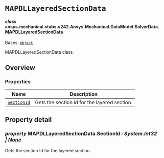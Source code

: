 # `MAPDLLayeredSectionData`



#### *class* ansys.mechanical.stubs.v242.Ansys.Mechanical.DataModel.SolverData.MAPDLLayeredSectionData

Bases: [`object`](https://docs.python.org/3/library/functions.html#object)

MAPDLLayeredSectionData class.

<!-- !! processed by numpydoc !! -->

<a id="overview"></a>

## Overview

### Properties

| Name | Description |
|-----------------------------------------------------|------------------------------------------------|
| [`SectionId`](#MAPDLLayeredSectionData.SectionId)   | Gets the section Id for the layered section.   |

<a id="property-detail"></a>

## Property detail

<a id="MAPDLLayeredSectionData.SectionId"></a>

### *property* MAPDLLayeredSectionData.SectionId *: System.Int32 | [None](https://docs.python.org/3/library/constants.html#None)*

Gets the section Id for the layered section.

<!-- !! processed by numpydoc !! -->

